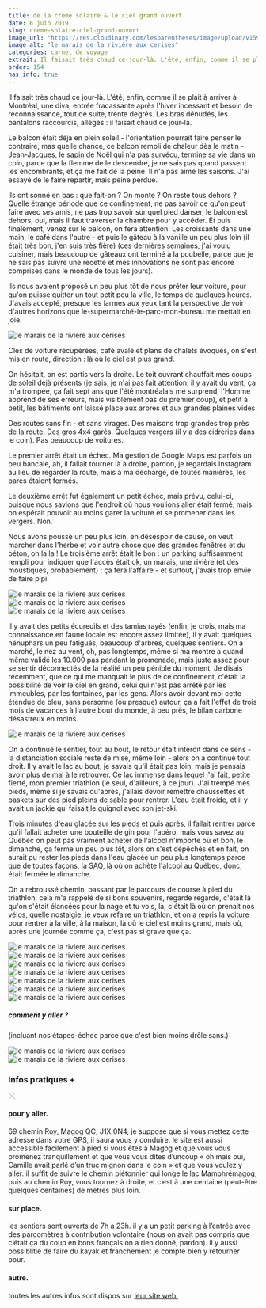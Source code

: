 ```yaml
---
title: de la crème solaire & le ciel grand ouvert.
date: 6 juin 2019
slug: creme-solaire-ciel-grand-ouvert
image_url: "https://res.cloudinary.com/lesparentheses/image/upload/v1591132514/154_creme-solaire/lesparentheses_magog-10.jpg"
image_alt: "le marais de la rivière aux cerises"
categories: carnet de voyage
extrait: Il faisait très chaud ce jour-là. L'été, enfin, comme il se plait à arriver à Montréal, une diva, entrée fracassante après l'hiver incessant et besoin de reconnaissance, tout de suite, trente degrés. Les bras dénudés, les pantalons raccourcis, allégés, il faisait chaud ce jour-là.
order: 154
has_info: true
---
```


<div class="main-container extra-padding">
  <div class="grid columns-4 sm-columns-8 lg-columns-12">
    <section class="single-post--section grid-element start-1 span-4 sm-start-2 md-start-2 md-span-4 lg-span-5">
      <p class="single-post--text">
        Il faisait très chaud ce jour-là. L'été, enfin, comme il se plait à arriver à Montréal, une diva, entrée fracassante après l'hiver incessant et besoin de reconnaissance, tout de suite, trente degrés. Les bras dénudés, les pantalons raccourcis, allégés : il faisait chaud ce jour-là.
      </p>
      <p class="single-post--text">
        Le balcon était déjà en plein soleil - l'orientation pourrait faire penser le contraire, mas quelle chance, ce balcon rempli de chaleur dès le matin - Jean-Jacques, le sapin de Noël qui n'a pas survécu, termine sa vie dans un coin, parce que la flemme de le descendre, je ne sais pas quand passent les encombrants, et ça me fait de la peine. Il n'a pas aimé les saisons. J'ai essayé de le faire repartir, mais peine perdue.
      </p>
      <p class="single-post--text">
        Ils ont sonné en bas : que fait-on ? On monte ? On reste tous dehors ? Quelle étrange période que ce confinement, ne pas savoir ce qu'on peut faire avec ses amis, ne pas trop savoir sur quel pied danser, le balcon est dehors, oui, mais il faut traverser la chambre pour y accéder. Et puis finalement, venez sur le balcon, on fera attention. Les croissants dans une main, le café dans l'autre - et puis le gâteau à la vanille un peu plus loin (il était très bon, j'en suis très fière) (ces dernières semaines, j'ai voulu cuisiner, mais beaucoup de gâteaux ont terminé à la poubelle, parce que je ne sais pas suivre une recette et mes innovations ne sont pas encore comprises dans le monde de tous les jours).
      </p>
      <p class="single-post--text">
        Ils nous avaient proposé un peu plus tôt de nous prêter leur voiture, pour qu'on puisse quitter un tout petit peu la ville, le temps de quelques heures. J'avais accepté, presque les larmes aux yeux tant la perspective de voir d'autres horizons que le-supermarché-le-parc-mon-bureau me mettait en joie.
      </p>
    </section>
    <section class="single-post--image grid-element start-1 span-4 sm-start-6 lg-start-7 align-center">
      <img src="https://res.cloudinary.com/lesparentheses/image/upload/v1591132492/154_creme-solaire/lesparentheses_magog-06.jpg" alt="le marais de la riviere aux cerises">
    </section>
    <section class="single-post--featured-section grid-element start-1 span-4 sm-start-3 lg-start-4 lg-span-4">
      <p class="single-post--featured">
        Clés de voiture récupérées, café avalé et plans de chalets évoqués, on s'est mis en route, direction : là où le ciel est plus grand.
      </p>
    </section>
    <section class="single-post--section grid-element start-1 span-4 sm-start-2 md-start-2 md-span-4 lg-span-5">
      <p class="single-post--text">
        On hésitait, on est partis vers la droite. Le toit ouvrant chauffait mes coups de soleil déjà présents (je sais, je n'ai pas fait attention, il y avait du vent, ça m'a trompée, ça fait sept ans que l'été montréalais me surprend, l'Homme apprend de ses erreurs, mais visiblement pas du premier coup), et petit à petit, les bâtiments ont laissé place aux arbres et aux grandes plaines vides.
      </p>
      <p class="single-post--text">
        Des routes sans fin - et sans virages. Des maisons trop grandes trop près de la route. Des gros 4x4 garés. Quelques vergers (il y a des cidreries dans le coin). Pas beaucoup de voitures.
      </p>
      <p class="single-post--text">
        Le premier arrêt était un échec. Ma gestion de Google Maps est parfois un peu bancale, ah, il fallait tourner là à droite, pardon, je regardais Instagram au lieu de regarder la route, mais à ma décharge, de toutes manières, les parcs étaient fermés.
      </p>
      <p class="single-post--text">
        Le deuxième arrêt fut également un petit échec, mais prévu, celui-ci, puisque nous savions que l'endroit où nous voulions aller était fermé, mais on espérait pouvoir au moins garer la voiture et se promener dans les vergers. Non.
      </p>
      <p class="single-post--text">
        Nous avons poussé un peu plus loin, en désespoir de cause, on veut marcher dans l'herbe et voir autre chose que des grandes fenêtres et du béton, oh la la ! Le troisième arrêt était le bon : un parking suffisamment rempli pour indiquer que l'accès était ok, un marais, une rivière (et des moustiques, probablement) : ça fera l'affaire - et surtout, j'avais trop envie de faire pipi.
      </p>
    </section>
    <section class="single-post--image grid-element start-1 span-4 sm-span-5 lg-span-7">
      <img src="https://res.cloudinary.com/lesparentheses/image/upload/v1591132494/154_creme-solaire/lesparentheses_magog-03.jpg" alt="le marais de la riviere aux cerises">
    </section>
    <section class="single-post--image grid-element start-1 span-3 sm-start-6 lg-start-8 lg-span-4">
      <img src="https://res.cloudinary.com/lesparentheses/image/upload/v1591132502/154_creme-solaire/lesparentheses_magog-01.jpg" alt="le marais de la riviere aux cerises">
    </section>
    <section class="single-post--image grid-element start-2 span-3 sm-start-6 lg-start-8 lg-span-4">
      <img src="https://res.cloudinary.com/lesparentheses/image/upload/v1591132484/154_creme-solaire/lesparentheses_magog-05.jpg" class="image--square" alt="le marais de la riviere aux cerises">
    </section>
    <section class="single-post--section grid-element start-1 span-4 sm-start-2 md-span-4 lg-span-5">
      <p class="single-post--text">
        Il y avait des petits écureuils et des tamias rayés (enfin, je crois, mais ma connaissance en faune locale est encore assez limitée), il y avait quelques nénuphars un peu fatigués, beaucoup d'arbres, quelques sentiers. On a marché, le nez au vent, oh, pas longtemps, même si ma montre a quand même validé les 10.000 pas pendant la promenade, mais juste assez pour se sentir déconnectés de la réalité un peu pénible du moment. Je disais récemment, que ce qui me manquait le plus de ce confinement, c'était la possibilité de voir le ciel en grand, celui qui n'est pas arrêté par les immeubles, par les fontaines, par les gens. Alors avoir devant moi cette étendue de bleu, sans personne (ou presque) autour, ça a fait l'effet de trois mois de vacances à l'autre bout du monde, à peu près, le bilan carbone désastreux en moins.
      </p>
    </section>
  </div>
</div>
<section class="single-post--image fullwidth">
  <img src="https://res.cloudinary.com/lesparentheses/image/upload/v1591132513/154_creme-solaire/lesparentheses_magog-13.jpg" alt="le marais de la riviere aux cerises">
</section>
<div class="main-container extra-padding">
  <div class="grid columns-4 sm-columns-8 lg-columns-12">
    <section class="single-post--section grid-element start-1 span-4 sm-start-2 md-span-4 lg-span-5">
      <p class="single-post--text">
        On a continué le sentier, tout au bout, le retour était interdit dans ce sens - la distanciation sociale reste de mise, même loin - alors on a continué tout droit. Il y avait le lac au bout, je savais qu'il était pas loin, mais je pensais avoir plus de mal à le retrouver. Ce lac immense dans lequel j'ai fait, petite fierté, mon premier triathlon (le seul, d'ailleurs, à ce jour). J'ai trempé mes pieds, même si je savais qu'après, j'allais devoir remettre chaussettes et baskets sur des pied pleins de sable pour rentrer. L'eau était froide, et il y avait un jackie qui faisait le guignol avec son jet-ski.
      </p>
      <p class="single-post--text">
        Trois minutes d'eau glacée sur les pieds et puis après, il fallait rentrer parce qu'il fallait acheter une bouteille de gin pour l'apéro, mais vous savez au Québec on peut pas vraiment acheter de l'alcool n'importe où et bon, le dimanche, ça ferme un peu plus tôt, alors on s'est dépêchés et en fait, on aurait pu rester les pieds dans l'eau glacée un peu plus longtemps parce que de toutes façons, la SAQ, là où on achète l'alcool au Québec, donc, était fermée le dimanche.
      </p>
      <p class="single-post--text">
        On a rebroussé chemin, passant par le parcours de course à pied du triathlon, cela m'a rappelé de si bons souvenirs, regarde regarde, c'était là qu'on s'était élancées pour la nage et tu vois, là, c'était là où on prenait nos vélos, quelle nostalgie, je veux refaire un triathlon, et on a repris la voiture pour rentrer à la ville, à la maison, là où le ciel est moins grand, mais où, après une journée comme ça, c'est pas si grave que ça.
      </p>
    </section>
    <section class="single-post--image grid-element start-1 span-4 sm-span-8 lg-span-19">
      <img src="https://res.cloudinary.com/lesparentheses/image/upload/v1591132503/154_creme-solaire/lesparentheses_magog-07.jpg" alt="le marais de la riviere aux cerises">
    </section>
    <section class="single-post--image grid-element start-1 span-2 sm-span-4 lg-span-6">
      <img src="https://res.cloudinary.com/lesparentheses/image/upload/v1591132503/154_creme-solaire/lesparentheses_magog-02.jpg" alt="le marais de la riviere aux cerises">
    </section>
    <section class="single-post--image grid-element start-3 span-2 sm-start-5 sm-span-4 lg-start-7 lg-span-6">
      <img src="https://res.cloudinary.com/lesparentheses/image/upload/v1591132503/154_creme-solaire/lesparentheses_magog-11.jpg" alt="le marais de la riviere aux cerises">
    </section>
    <section class="single-post--image grid-element justify-center w-80 md-w-100 start-1 span-4 sm-span-8 lg-start-2 lg-span-10">
      <img src="https://res.cloudinary.com/lesparentheses/image/upload/v1591132503/154_creme-solaire/lesparentheses_magog-10.jpg" alt="le marais de la riviere aux cerises">
    </section>
    <section class="single-post--image grid-element start-1 span-4 lg-start-2 lg-span-5">
      <img src="https://res.cloudinary.com/lesparentheses/image/upload/v1591132503/154_creme-solaire/lesparentheses_magog-04.jpg" alt="le marais de la riviere aux cerises">
    </section>
    <section class="single-post--image grid-element start-1 span-4 sm-start-4 sm-span-5 lg-start-2 lg-span-5">
      <img src="https://res.cloudinary.com/lesparentheses/image/upload/v1591132503/154_creme-solaire/lesparentheses_magog-12.jpg" alt="le marais de la riviere aux cerises">
    </section>
    <section class="single-post--image grid-element start-1 span-4 lg-start-7 lg-span-5">
      <img src="https://res.cloudinary.com/lesparentheses/image/upload/v1591132503/154_creme-solaire/lesparentheses_magog-08.jpg" alt="le marais de la riviere aux cerises">
    </section>
  </div>
</div>
<section class="single-post--image fullwidth">
  <div class="main-container extra-padding margin-top">
    <h5 class="single-post--subtitle">comment y aller ?</h5>
    <p class="single-post--text-subtitle">(incluant nos étapes-échec parce que c'est bien moins drôle sans.)</p>
  </div>
  <img src="https://res.cloudinary.com/lesparentheses/image/upload/v1591464539/154_creme-solaire/magog-map.png" alt="le marais de la riviere aux cerises">
</section>
<div class="main-container extra-padding">
  <div class="grid columns-4 sm-columns-8 lg-columns-12">
    <section class="single-post--image grid-element start-1 span-4 sm-span-8 lg-span-12">
      <img src="https://res.cloudinary.com/lesparentheses/image/upload/v1591132503/154_creme-solaire/lesparentheses_magog-14.jpg" alt="le marais de la riviere aux cerises">
    </section>
  </div>
</div>

<h3 class="info-box--title" id="open-info-box">infos pratiques +</h3>

<div class="single-post--info-box" id="info-box-content">

  <div class="info-box--close-section">
    <svg width="15" height="15" viewBox="0 0 15 15" fill="none" xmlns="http://www.w3.org/2000/svg" id="close-icon">
      <path d="M1 1L7.36396 7.36396M7.36396 7.36396L13.7279 13.7279M7.36396 7.36396L13.7279 1M7.36396 7.36396L1 13.7279" stroke="#87A496"/>
    </svg>
  </div>

  <section class="info-box--section">
    <h4 class="info-box--section-title"><span>pour y aller.</span></h4>
    <p class="info-box--content">
      69 chemin Roy, Magog QC, J1X 0N4, je suppose que si vous mettez cette adresse dans votre GPS, il saura vous y conduire. le site est aussi accessible facilement à pied si vous êtes à Magog et que vous vous promenez tranquillement et que vous vous dites d’uncoup « oh mais oui, Camille avait parlé d’un truc mignon dans le coin » et que vous voulez y aller. il suffit de suivre le chemin piétonnier qui longe le lac Mamphrémagog, puis au chemin Roy, vous tournez à droite, et c’est à une centaine (peut-être quelques centaines) de mètres plus loin.
    </p>
  </section>
  <section class="info-box--section">
    <h4 class="info-box--section-title"><span>sur place.</span></h4>
    <p class="info-box--content">
      les sentiers sont ouverts de 7h à 23h. il y a un petit parking à l’entrée avec des parcomètres à contribution volontaire (nous on avait pas compris que c’était ça du coup en bons français on a rien donné, pardon). il y aussi possiblitié de faire du kayak et franchement je compte bien y retourner pour.
    </p>
  </section>
  <section class="info-box--section">
    <h4 class="info-box--section-title"><span>autre.</span></h4>
    <p class="info-box--content">
      toutes les autres infos sont dispos sur <a href="https://maraisauxcerises.com/marais/" target="_blank" rel="noopener noreferrer">leur site web.</a>
    </p>
  </section>
</div>
